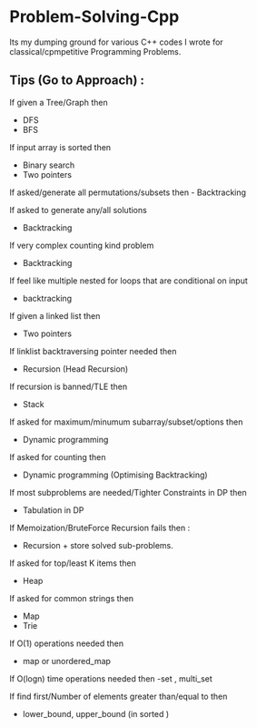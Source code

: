 # Problem-Solving-Cpp
Its my dumping ground for various C++ codes I wrote for classical/cpmpetitive Programming Problems.


## Tips (Go to Approach) :

If given a Tree/Graph then
- DFS
- BFS


If input array is sorted then
- Binary search
- Two pointers

If asked/generate all permutations/subsets then  - Backtracking

If asked to generate any/all solutions 
- Backtracking

If very complex counting kind problem
- Backtracking

If feel like multiple nested for loops that are conditional on input
- backtracking

If given a linked list then
- Two pointers

If linklist backtraversing pointer needed then
- Recursion (Head Recursion)

If recursion is banned/TLE then
- Stack

If asked for maximum/minumum subarray/subset/options then
- Dynamic programming

If asked for counting then
- Dynamic programming (Optimising Backtracking)

If most subproblems are needed/Tighter Constraints in DP then
- Tabulation in DP 

If Memoization/BruteForce Recursion fails then :
- Recursion + store solved sub-problems.

If asked for top/least K items then
- Heap

If asked for common strings then
- Map
- Trie

If O(1) operations needed then 
- map or unordered_map 

If O(logn) time operations needed then 
-set , multi_set

If find first/Number of elements greater than/equal to then 
- lower_bound, upper_bound (in sorted )

